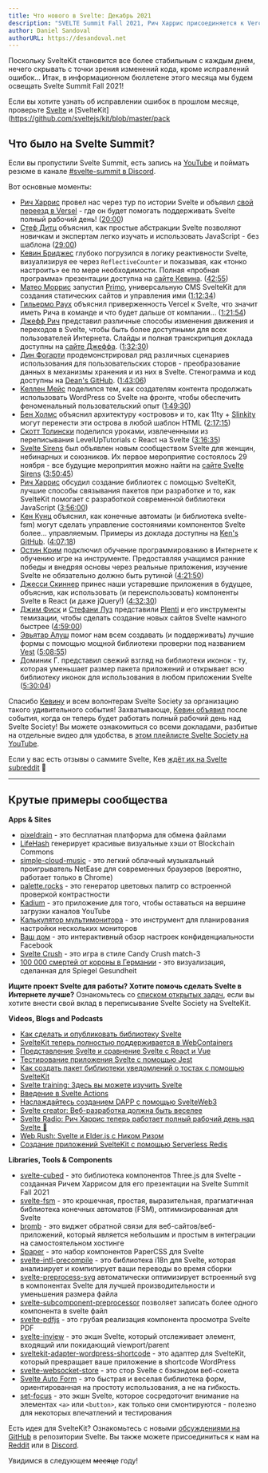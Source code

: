 ```yaml
---
title: Что нового в Svelte: Декабрь 2021
description: "SVELTE Summit Fall 2021, Рич Харрис присоединяется к Vercel, а Кевин идет на полный рабочий день в Svelte Society"
author: Daniel Sandoval
authorURL: https://desandoval.net
---
```


Поскольку SvelteKit становится все более стабильным с каждым днем, нечего скрывать с точки зрения изменений кода, кроме исправлений ошибок... Итак, в информационном бюллетене этого месяца мы будем освещать Svelte Summit Fall 2021!

Если вы хотите узнать об исправлении ошибок в прошлом месяце, проверьте [Svelte](https://github.com/sveltejs/svelte/blob/master/CHANGELOG.md) и [SvelteKit](https://github.com/sveltejs/kit/blob/master/pack


## Что было на Svelte Summit?

Если вы пропустили Svelte Summit, есть запись на [YouTube](https://www.youtube.com/watch?v=1Df-9EKvZr0) и поймать резюме в канале [#svelte-summit в Discord](https://discord.gg/YmHcdnhu).

Вот основные моменты:
- [Рич Харрис](https://twitter.com/rich_harris) провел нас через тур по истории Svelte и объявил [свой переезд в Versel](https://vercel.com/blog/vercel-welcomes-rich-harris-creator-of-svelte) - где он будет помогать поддерживать Svelte полный рабочий день! ([20:00](https://www.youtube.com/watch?v=1Df-9EKvZr0&t=1200s))
- [Стеф Дитц](https://twitter.com/steph_dietz_) объяснил, как простые абстракции Svelte позволяют новичкам и экспертам легко изучать и использовать JavaScript - без шаблона ([29:00](https://www.youtube.com/watch?v=1Df-9EKvZr0&t=1740s))
- [Кевин Бриджес](https://twitter.com/kevinast) глубоко погрузился в логику реактивности Svelte, визуализируя ее через `ReflectiveCounter` и показывая, как «тонко настроить» ее по мере необходимости. Полная «пробная программа» презентации доступна на [сайте Кевина](https://wiibridges.com/presentations/ResponsiveSvelte/). ([42:55](https://www.youtube.com/watch?v=1Df-9EKvZr0&t=2575s))
- [Матео Моррис](https://twitter.com/_mateomorris) запустил [Primo](https://primo.af/), универсальную CMS SvelteKit для создания статических сайтов и управления ими ([1:12:34](https://www.youtube.com/watch?v=1Df-9EKvZr0&t=4354s))
- [Гильермо Раух](https://vercel.com/about/rauchg) объяснил приверженность Vercel к Svelte, что значит иметь Рича в команде и что будет дальше от компании... ([1:21:54](https://www.youtube.com/watch?v=1Df-9EKvZr0&t=4914s))
- [Джефф Рич](https://twitter.com/geoffrich_) представил различные способы изменения движения и переходов в Svelte, чтобы быть более доступными для всех пользователей Интернета. Слайды и полная транскрипция доклада доступны на [сайте Джеффа](https://geoffrich.net/posts/svelte-summit-2021/). ([1:32:30](https://www.youtube.com/watch?v=1Df-9EKvZr0&t=5550s))
- [Дин Фогарти](https://df.id.au/) продемонстрировал ряд различных сценариев использования для пользовательских сторов - преобразование данных в механизмы хранения и из них в Svelte. Стенограмма и код доступны на [Dean's GitHub](https://github.com/angrytongan/svelte-summit-2021). ([1:43:06](https://www.youtube.com/watch?v=1Df-9EKvZr0&t=6186s))
- [Келлен Мейс](https://twitter.com/kellenmace) поделился тем, как создателям контента продолжать использовать WordPress со Svelte на фронте, чтобы обеспечить феноменальный пользовательский опыт ([1:49:30](https://www.youtube.com/watch?v=1Df-9EKvZr0&t=6570s))
- [Бен Холмс](https://twitter.com/bholmesdev) объяснил архитектуру «островов» и то, как 11ty + [Slinkity](https://slinkity.dev/) могут перенести эти острова в любой шаблон HTML ([2:17:15](https://www.youtube.com/watch?v=1Df-9EKvZr0&t=8235s))
- [Скотт Толински](https://twitter.com/stolinski) поделился уроками, извлеченными из переписывания LevelUpTutorials с React на Svelte ([3:16:35](https://www.youtube.com/watch?v=1Df-9EKvZr0&t=11795s))
- [Svelte Sirens](https://sveltesirens.dev) был объявлен новым сообществом Svelte для женщин, небинарных и союзников. Их первое мероприятие состоялось 29 ноября - все будущие мероприятия можно найти на [сайте Svelte Sirens](https://sveltesirens.dev/events) ([3:50:45](https://www.youtube.com/watch?v=1Df-9EKvZr0&t=13845s))
- [Рич Харрис](https://twitter.com/rich_harris) обсудил создание библиотек с помощью SvelteKit, лучшие способы связывания пакетов при разработке и то, как SvelteKit помогает с разработкой современной библиотеки JavaScript ([3:56:00](https://www.youtube.com/watch?v=1Df-9EKvZr0&t=14160s))
- [Кен Кунц](https://twitter.com/kennethkunz) объяснил, как конечные автоматы (и библиотека svelte-fsm) могут сделать управление состояниями компонентов Svelte более... управляемым. Примеры из доклада доступны на [Ken's GitHub](https://github.com/kenkunz/svelte-fsm/wiki/Examples). ([4:07:18](https://www.youtube.com/watch?v=1Df-9EKvZr0&t=14838s))
- [Остин Крим](https://twitter.com/crim_codes) подключил обучение программированию в Интернете к обучению игре на инструменте. Предоставляя учащимся ранние победы и внедряя основы через реальные приложения, изучение Svelte не обязательно должно быть рутиной ([4:21:50](https://www.youtube.com/watch?v=1Df-9EKvZr0&t=15710s))
- [Джесси Скиннер](https://twitter.com/JesseSkinner) принес наши устаревшие приложения в будущее, объяснив, как использовать (и переиспользовать) компоненты Svelte в React (и даже jQuery!) ([4:32:30](https://www.youtube.com/watch?v=1Df-9EKvZr0&t=16350s))
- [Джим Фиск](https://twitter.com/jimafisk) и [Стефани Луз](https://stephanie-luz.medium.com/) представили [Plenti](https://plenti.co/) и его инструменты темизации, чтобы сделать создание новых сайтов Svelte намного быстрее ([4:59:00](https://www.youtube.com/watch?v=1Df-9EKvZr0&t=17940s))
- [Эвьятар Алуш](https://twitter.com/evyataral) помог нам всем создавать (и поддерживать) лучшие формы с помощью мощной библиотеки проверки под названием [Vest](https://github.com/ealush/vest) ([5:08:55](https://www.youtube.com/watch?v=1Df-9EKvZr0&t=18535s))
- Доминик Г. представил свежий взгляд на библиотеки иконок - ту, которая уменьшает размер пакета приложений и открывает всю библиотеку иконок для использования в любом приложении Svelte ([5:30:04](https://www.youtube.com/watch?v=1Df-9EKvZr0&t=19804s))

Спасибо [Кевину](https://twitter.com/kevmodrome) и всем волонтерам Svelte Society за организацию такого удивительного события! Захватывающе, [Кевин объявил](https://twitter.com/kevmodrome/status/1463151477174714373) после события, когда он теперь будет работать полный рабочий день над Svelte Society! Вы можете ознакомиться со всеми докладами, разбитые на отдельные видео для удобства, в [этом плейлисте Svelte Society на YouTube](https://www.youtube.com/playlist?list=PL8bMgX1kyZTg2bI9IOMgfBc8lrU3v2itt).

Если у вас есть отзывы о саммите Svelte, Кев [ждёт их на Svelte subreddit](https://www.reddit.com/r/sveltejs/comments/qzgo3k/svelte_summit_feedback/) 👀


---

## Крутые примеры сообщества

**Apps & Sites**
- [pixeldrain](https://github.com/Fornaxian/pixeldrain_web) - это бесплатная платформа для обмена файлами
- [LifeHash](http://lifehash.info/) генерирует красивые визуальные хэши от Blockchain Commons
- [simple-cloud-music](https://github.com/dufu1991/simple-cloud-music) - это легкий облачный музыкальный проигрыватель NetEase для современных браузеров (вероятно, работает только в Chrome)
- [palette.rocks](https://palette.rocks/) - это генератор цветовых палитр со встроенной проверкой контрастности
- [Kadium](https://github.com/probablykasper/kadium) - это приложение для того, чтобы оставаться на вершине загрузки каналов YouTube
- [Калькулятор мультимонитора](https://multimonitorcalculator.com/) - это инструмент для планирования настройки нескольких мониторов
- [Ваш дом](https://yourhome.fb.com/) - это интерактивный обзор настроек конфиденциальности Facebook
- [Svelte Crush](https://svelte-crush.netlify.app/) - это игра в стиле Candy Crush match-3
- [100 000 смертей от короны в Германии](https://twitter.com/h_i_g_s_c_h/status/1463767113563353089?S=20) - это визуализация, сделанная для Spiegel Gesundheit

**Ищите проект Svelte для работы? Хотите помочь сделать Svelte в Интернете лучше?** Ознакомьтесь со [списком открытых задач](https://github.com/svelte-society/sveltesociety-2021/issues), если вы хотите внести свой вклад в переписывание Svelte Society на SvelteKit.


**Videos, Blogs and Podcasts**
- [Как сделать и опубликовать библиотеку Svelte](https://www.youtube.com/watch?v=_TymiadmPrc)
- [SvelteKit теперь полностью поддерживается в WebContainers](https://blog.stackblitz.com/posts/sveltekit-supported-in-webcontainers/)
- [Представление Svelte и сравнение Svelte с React и Vue](https://joshcollinsworth.com/blog/introducing-svelte-comparing-with-react-vue)
- [Тестирование приложения Svelte с помощью Jest](https://www.roboleary.net/2021/11/18/svelte-app-testing-jest.html)
- [Как создать пакет библиотеки уведомлений о тостах с помощью SvelteKit](https://www.sarcevic.dev/blog/toasting-in-svelte)
- [Svelte training: Здесь вы можете изучить Svelte](https://sustainablewww.org/principles/svelte-training-here-you-can-learn-svelte)
- [Введение в Svelte Actions](https://blog.logrocket.com/svelte-actions-introduction/)
- [Наслаждайтесь созданием DAPP с помощью SvelteWeb3](https://chiuzon.medium.com/enjoy-making-dapps-using-svelteweb3-b78dfea1d902)
- [Svelte creator: Веб-разработка должна быть веселее](https://www.infoworld.com/article/3639521/svelte-creator-web-development-should-be-more-fun.html)
- [Svelte Radio: Рич Харрис теперь работает полный рабочий день над Svelte 🤯](https://share.transistor.fm/s/d9b04961)
- [Web Rush: Svelte и Elder.js с Ником Ризом](https://webrush.io/episodes/episode-158-svelte-and-elderjs-with-nick-reese)
- [Создание приложений SvelteKit с помощью Serverless Redis](https://blog.upstash.com/svelte-with-serverless-redis)

**Libraries, Tools & Components**
- [svelte-cubed](https://github.com/Rich-Harris/svelte-cubed) - это библиотека компонентов Three.js для Svelte - созданная Ричем Харрисом для его презентации на Svelte Summit Fall 2021
- [svelte-fsm](https://github.com/kenkunz/svelte-fsm) - это крошечная, простая, выразительная, прагматичная библиотека конечных автоматов (FSM), оптимизированная для Svelte
- [bromb](https://github.com/samuelstroschein/bromb) - это виджет обратной связи для веб-сайтов/веб-приложений, который является небольшим и простым в интеграции на самостоятельном хостинге
- [Spaper](https://github.com/Oli8/spaper) - это набор компонентов PaperCSS для Svelte
- [svelte-intl-precompile](https://github.com/cibernox/svelte-intl-precompile) - это библиотека i18n для Svelte, которая анализирует и компилирует ваши переводы во время сборки
- [svelte-preprocess-svg](https://github.com/svitejs/svelte-preprocess-svg) автоматически оптимизирует встроенный svg в компонентах Svelte для лучшей производительности и уменьшения размера файла
- [svelte-subcomponent-preprocessor](https://github.com/srmullen/svelte-subcomponent-preprocessor) позволяет записать более одного компонента в svelte файл
- [svelte-pdfjs](https://github.com/gtm-nayan/svelte-pdfjs) - это грубая реализация компонента просмотра Svelte PDF
- [svelte-inview](https://github.com/maciekgrzybek/svelte-inview) - это экшн Svelte, который отслеживает элемент, входящий или покидающий viewport/parent
- [sveltekit-adapter-wordpress-shortcode](https://github.com/tomatrow/sveltekit-adapter-wordpress-shortcode) - это адаптер для SvelteKit, который превращает ваше приложение в shortcode WordPress
- [svelte-websocket-store](https://github.com/arlac77/svelte-websocket-store) - это стор Svelte с бэкэндом веб-сокета
- [Svelte Auto Form](https://github.com/leveluptuts/auto-form) - это быстрая и веселая библиотека форм, ориентированная на простоту использования, а не на гибкость.
- [set-focus](https://www.npmjs.com/package/@svackages/set-focus) - это экшн Svelte, которое сосредоточит внимание на элементах `<a>` или `<button>`, как только они смонтируются - полезно для некоторых впечатлений и тестирования

Есть идея для SvelteKit? Ознакомьтесь с новыми [обсуждениями на GitHub](https://github.com/sveltejs/kit/discussions) в репозитории Svelte. Вы также можете присоединиться к нам на [Reddit](https://www.reddit.com/r/sveltejs/) или в [Discord](https://discord.com/invite/yy75DKs).

Увидимся в следующем ~~месяце~~ году!